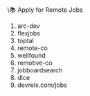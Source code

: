 \📚 Apply for Remote Jobs

1. arc-dev
2. flexjobs
3. toptal
4. remote-co
5. wellfound
6. remotive-co
7. jobboardsearch
8. dice
9. devrelx.com/jobs